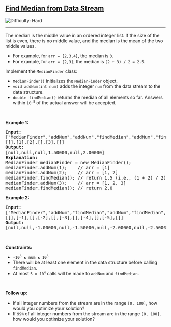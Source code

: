<h2><a href="https://leetcode.com/problems/find-median-from-data-stream/">Find Median from Data Stream</a></h2>
<img src="https://img.shields.io/badge/Difficulty-Hard-red" alt="Difficulty: Hard" />
<hr>

<p>The median is the middle value in an ordered integer list. If the size of the list is even, there is no middle value, and the median is the mean of the two middle values.</p>
<ul>
  <li>For example, for <code>arr = [2,3,4]</code>, the median is <code>3</code>.</li>
  <li>For example, for <code>arr = [2,3]</code>, the median is <code>(2 + 3) / 2 = 2.5</code>.</li>
</ul>

<p>Implement the <code>MedianFinder</code> class:</p>
<ul>
  <li><code>MedianFinder()</code> initializes the <code>MedianFinder</code> object.</li>
  <li><code>void addNum(int num)</code> adds the integer <code>num</code> from the data stream to the data structure.</li>
  <li><code>double findMedian()</code> returns the median of all elements so far. Answers within <code>10<sup>-5</sup></code> of the actual answer will be accepted.</li>
</ul>

<p>&nbsp;</p>

<p><strong class="example">Example 1:</strong></p>
<pre>
<strong>Input:</strong>
["MedianFinder","addNum","addNum","findMedian","addNum","findMedian"]
[[],[1],[2],[],[3],[]]
<strong>Output:</strong>
[null,null,null,1.50000,null,2.00000]
<strong>Explanation:</strong>
MedianFinder medianFinder = new MedianFinder();
medianFinder.addNum(1);    // arr = [1]
medianFinder.addNum(2);    // arr = [1, 2]
medianFinder.findMedian(); // return 1.5 (i.e., (1 + 2) / 2)
medianFinder.addNum(3);    // arr = [1, 2, 3]
medianFinder.findMedian(); // return 2.0
</pre>

<p><strong class="example">Example 2:</strong></p>
<pre>
<strong>Input:</strong>
["MedianFinder","addNum","findMedian","addNum","findMedian","addNum","findMedian","addNum","findMedian","addNum","findMedian"]
[[],[-1],[],[-2],[],[-3],[],[-4],[],[-5],[]]
<strong>Output:</strong>
[null,null,-1.00000,null,-1.50000,null,-2.00000,null,-2.50000,null,-3.00000]
</pre>

<p>&nbsp;</p>

<p><strong>Constraints:</strong></p>
<ul>
  <li><code>-10<sup>5</sup> &le; num &le; 10<sup>5</sup></code></li>
  <li>There will be at least one element in the data structure before calling <code>findMedian</code>.</li>
  <li>At most <code>5 &times; 10<sup>4</sup></code> calls will be made to <code>addNum</code> and <code>findMedian</code>.</li>
</ul>

<p>&nbsp;</p>

<p><strong>Follow up:</strong></p>
<ul>
  <li>If all integer numbers from the stream are in the range <code>[0, 100]</code>, how would you optimize your solution?</li>
  <li>If <code>99%</code> of all integer numbers from the stream are in the range <code>[0, 100]</code>, how would you optimize your solution?</li>
</ul>
